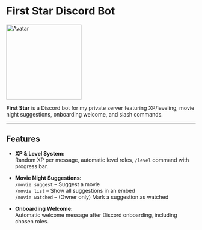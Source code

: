 # First Star Discord Bot

<img src="https://cdn.discordapp.com/avatars/1380866802720182463/b499bbdfd7719635abf1c89c091d2fdd.png?size=1024" alt="Avatar" width="200"/>


**First Star** is a Discord bot for my private server featuring XP/leveling, movie night suggestions, onboarding welcome, and slash commands.

---

## Features

- **XP & Level System:**  
  Random XP per message, automatic level roles, `/level` command with progress bar.

- **Movie Night Suggestions:**  
  `/movie suggest` – Suggest a movie  
  `/movie list` – Show all suggestions in an embed  
  `/movie watched` – (Owner only) Mark a suggestion as watched

- **Onboarding Welcome:**  
  Automatic welcome message after Discord onboarding, including chosen roles.
